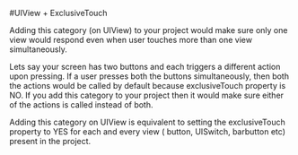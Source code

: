 #UIView + ExclusiveTouch

Adding this category (on UIView) to your project would make sure only one view would respond even when user touches 
more than one view simultaneously. 

Lets say your screen has two buttons and each triggers a different action upon pressing. If a user presses both the buttons
simultaneously, then both the actions would be called by default because exclusiveTouch property is NO. If you add this category to 
your project then it would make sure either of the actions is called instead of both.

Adding this category on UIView is equivalent to setting the exclusiveTouch property to YES for each and every view ( button, UISwitch, barbutton etc) present in the project.

